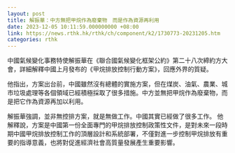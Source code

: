 ```yaml
---
layout: post
title: 解振華：中方無把甲烷作為廢棄物　而是作為資源再利用
date: 2023-12-05 10:11:59.000000000 +08:00
link: https://news.rthk.hk/rthk/ch/component/k2/1730773-20231205.htm
categories: rthk
---
```


中國氣候變化事務特使解振華在《聯合國氣候變化框架公約》第二十八次締約方大會，詳細解釋中國上月發布的《甲烷排放控制行動方案》，回應外界的質疑。 

他指出，方案出台前，中國雖然沒有總體的實施方案，但在煤炭、油氣、農業、城市垃圾處理等各個領域已經積極採取了很多措施。中方並無把甲烷作為廢棄物，而是把它作為資源再加以利用。

解振華強調，並非無控排方案，就是無做工作。中國其實已經做了很多工作。 他解釋說，方案是中國第一份全面專門的甲烷排放控制政策性文件，是對未來一段時期中國甲烷排放控制工作的頂層設計和系統部署，不僅對進一步控制甲烷排放有重要的指導意義，也將對促進經濟社會高質量發展產生重要影響。
